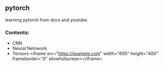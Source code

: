 ## pytorch
learning pytorch from docs and youtube.
### Contents:
- CNN
- Neural Netowork
- Tensors
&lt;iframe src="https://example.com" width="600" height="400" frameborder="0" allowfullscreen&gt;&lt;/iframe&gt;
